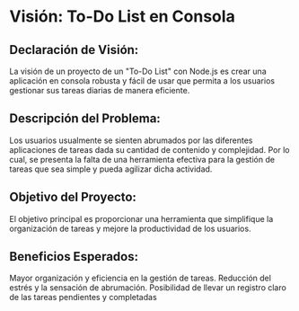 # Visión: To-Do List en Consola

## Declaración de Visión:

La visión de un proyecto de un "To-Do List" con Node.js es crear una aplicación en consola robusta y fácil de usar que permita a los usuarios gestionar sus tareas diarias de manera eficiente.

## Descripción del Problema:

Los usuarios usualmente se sienten abrumados por las diferentes aplicaciones de tareas dada su cantidad de contenido y complejidad. Por lo cual, se presenta la falta de una herramienta efectiva para la gestión de tareas que sea simple y pueda agilizar dicha actividad.

## Objetivo del Proyecto:

El objetivo principal es proporcionar una herramienta que simplifique la organización de tareas y mejore la productividad de los usuarios.

## Beneficios Esperados:

Mayor organización y eficiencia en la gestión de tareas.
Reducción del estrés y la sensación de abrumación.
Posibilidad de llevar un registro claro de las tareas pendientes y completadas
